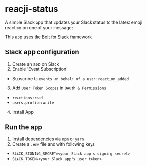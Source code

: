 # reacji-status

A simple Slack app that updates your Slack status to the latest emoji reaction on one of your messages.

This app uses the [Bolt for Slack](https://slack.dev/bolt/concepts) framework.

## Slack app configuration

1. Create an [app](https://api.slack.com/apps) on Slack
2. Enable 'Event Subscription`
  - Subscribe to `events on behalf of a user`: `reaction_added`
3. Add `User Token Scopes` in `OAuth & Permissions`
  - `reactions:read`
  - `users.profile:write`
4. Install App

## Run the app

1. Install dependencies via `npm` or `yarn`
2. Create a `.env` file and with following keys
  - `SLACK_SIGNING_SECRET=<your Slack app's signing secret>`
  - `SLACK_TOKEN=<your Slack app's user token>`
